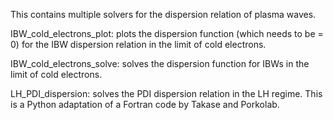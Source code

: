 This contains multiple solvers for the dispersion relation of plasma waves.

IBW_cold_electrons_plot: plots the dispersion function (which needs to be = 0) for the IBW dispersion relation in the limit of cold electrons. 

IBW_cold_electrons_solve: solves the dispersion function for IBWs in the limit of cold electrons.

LH_PDI_dispersion: solves the PDI dispersion relation in the LH regime. This is a Python adaptation of a Fortran code by Takase and Porkolab.

